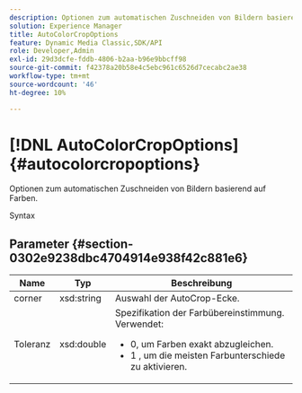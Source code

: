 ```yaml
---
description: Optionen zum automatischen Zuschneiden von Bildern basierend auf Farben.
solution: Experience Manager
title: AutoColorCropOptions
feature: Dynamic Media Classic,SDK/API
role: Developer,Admin
exl-id: 29d3dcfe-fddb-4806-b2aa-b96e9bbcff98
source-git-commit: f42378a20b58e4c5ebc961c6526d7cecabc2ae38
workflow-type: tm+mt
source-wordcount: '46'
ht-degree: 10%

---
```


# [!DNL AutoColorCropOptions]{#autocolorcropoptions}

Optionen zum automatischen Zuschneiden von Bildern basierend auf Farben.

Syntax

## Parameter {#section-0302e9238dbc4704914e938f42c881e6}

<table id="table_F6A0DBA37F704C2097C617A0A6767566"> 
 <thead> 
  <tr> 
   <th colname="col1" class="entry"> Name </th> 
   <th colname="col2" class="entry"> Typ </th> 
   <th colname="col3" class="entry"> Beschreibung </th> 
  </tr> 
 </thead>
 <tbody> 
  <tr> 
   <td colname="col1"> <span class="codeph"> <span class="varname"> corner</span> </span> </td> 
   <td colname="col2"> <span class="codeph"> xsd:string</span> </td> 
   <td colname="col3"> Auswahl der AutoCrop-Ecke. </td> 
  </tr> 
  <tr> 
   <td colname="col1"> <span class="codeph"> <span class="varname"> Toleranz</span> </span> </td> 
   <td colname="col2"> <span class="codeph"> xsd:double</span> </td> 
   <td colname="col3">Spezifikation der Farbübereinstimmung. Verwendet: 
    <ul id="ul_FE5423B857AE43FCBA7A9AEA76C754CC">
     <li id="li_01E3BD0AB8DA4C408B47CB02B269404A">0, um Farben exakt abzugleichen. </li>
     <li id="li_FCE21384265D4ECE9C0D785F1BB32C3A">1 , um die meisten Farbunterschiede zu aktivieren. </li>
    </ul></td> 
  </tr> 
 </tbody> 
</table>
